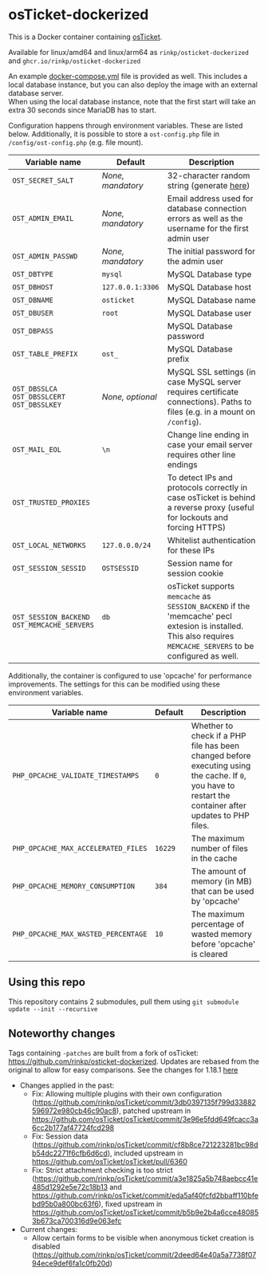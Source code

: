 # osTicket-dockerized
This is a Docker container containing [osTicket](https://github.com/osTicket/osTicket).

Available for linux/amd64 and linux/arm64 as `rinkp/osticket-dockerized` and `ghcr.io/rinkp/osticket-dockerized`

An example [docker-compose.yml](https://raw.githubusercontent.com/rinkp/osticket-dockerized/main/docker-compose.yml) file is provided as well. This includes a local database instance, but you can also deploy the image with an external database server.<br/>
When using the local database instance, note that the first start will take an extra 30 seconds since MariaDB has to start.

Configuration happens through environment variables. These are listed below. Additionally, it is possible to store a `ost-config.php` file in `/config/ost-config.php` (e.g. file mount). 

| Variable name | Default | Description |
|---------------|---------|-------------|
| `OST_SECRET_SALT` | *None, mandatory* | 32-character random string (generate [here](https://passwordsgenerator.net/?length=32&symbols=0&numbers=1&lowercase=1&uppercase=1&similar=1&ambiguous=0&client=1&autoselect=0))|
| `OST_ADMIN_EMAIL` | *None, mandatory* | Email address used for database connection errors as well as the username for the first admin user |
| `OST_ADMIN_PASSWD` | *None, mandatory* | The initial password for the admin user |
| `OST_DBTYPE` | `mysql` | MySQL Database type |
| `OST_DBHOST` | `127.0.0.1:3306` | MySQL Database host |
| `OST_DBNAME` | `osticket` | MySQL Database name |
| `OST_DBUSER` | `root` | MySQL Database user |
| `OST_DBPASS` | ` ` | MySQL Database password |
| `OST_TABLE_PREFIX` | `ost_` | MySQL Database prefix |
| `OST_DBSSLCA` <br/>`OST_DBSSLCERT`<br/>`OST_DBSSLKEY`| *None, optional* | MySQL SSL settings (in case MySQL server requires certificate connections). Paths to files (e.g. in a mount on `/config`).
| `OST_MAIL_EOL` | `\n` | Change line ending in case your email server requires other line endings |
| `OST_TRUSTED_PROXIES` | ` ` | To detect IPs and protocols correctly in case osTicket is behind a reverse proxy (useful for lockouts and forcing HTTPS) |
| `OST_LOCAL_NETWORKS` | `127.0.0.0/24` | Whitelist authentication for these IPs |
| `OST_SESSION_SESSID` | `OSTSESSID` | Session name for session cookie |
| `OST_SESSION_BACKEND` <br/> `OST_MEMCACHE_SERVERS` | `db`<br/>` `| osTicket supports `memcache` as `SESSION_BACKEND` if the 'memcache' pecl extesion is installed. This also requires `MEMCACHE_SERVERS` to be configured as well.

Additionally, the container is configured to use 'opcache' for performance improvements. The settings for this can be modified using these environment variables.

| Variable name | Default | Description |
|---------------|---------|-------------|
| `PHP_OPCACHE_VALIDATE_TIMESTAMPS` | `0` | Whether to check if a PHP file has been changed before executing using the cache. If `0`, you have to restart the container after updates to PHP files. |
| `PHP_OPCACHE_MAX_ACCELERATED_FILES` | `16229` | The maximum number of files in the cache |
| `PHP_OPCACHE_MEMORY_CONSUMPTION` | `384` | The amount of memory (in MB) that can be used by 'opcache' |
| `PHP_OPCACHE_MAX_WASTED_PERCENTAGE` | `10` | The maximum percentage of wasted memory before 'opcache' is cleared |

## Using this repo

This repository contains 2 submodules, pull them using `git submodule update --init --recursive`

## Noteworthy changes
Tags containing `-patches` are built from a fork of osTicket: https://github.com/rinkp/osticket-dockerized. Updates are rebased from the original to allow for easy comparisons. See the changes for 1.18.1 [here](https://github.com/osTicket/osTicket/compare/1.18.x...rinkp:osTicket:v1.18.1-patches)

- Changes applied in the past:
  - Fix: Allowing multiple plugins with their own configuration (https://github.com/rinkp/osTicket/commit/3db0397135f799d33882596972e980cb46c90ac8), patched upstream in https://github.com/osTicket/osTicket/commit/3e96e5fdd649fcacc3a6cc2b177af47724fcd298
  - Fix: Session data (https://github.com/rinkp/osTicket/commit/cf8b8ce721223281bc98db54dc2271f6cfb6d6cd), included upstream in https://github.com/osTicket/osTicket/pull/6360
  - Fix: Strict attachment checking is too strict (https://github.com/rinkp/osTicket/commit/a3e1825a5b748aebcc41e485d1292e5e72c18b13 and https://github.com/rinkp/osTicket/commit/eda5af40fcfd2bbaff110bfebd95b0a800bc63f6), fixed upstream in https://github.com/osTicket/osTicket/commit/b5b9e2b4a6cce480853b673ca700316d9e063efc
- Current changes:
  - Allow certain forms to be visible when anonymous ticket creation is disabled (https://github.com/rinkp/osTicket/commit/2deed64e40a5a7738f0794ece9def6fa1c0fb20d)